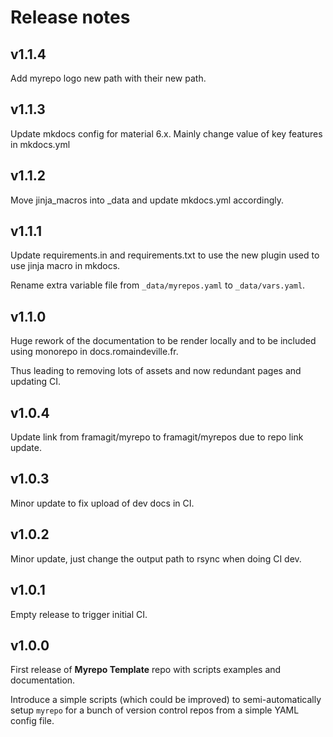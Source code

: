 # Release notes

## v1.1.4

Add myrepo logo new path with their new path.

## v1.1.3

Update mkdocs config for material 6.x. Mainly change value of key features in
mkdocs.yml

## v1.1.2

Move jinja_macros into _data and update mkdocs.yml accordingly.

## v1.1.1

Update requirements.in and requirements.txt to use the new plugin used to use
jinja macro in mkdocs.

Rename extra variable file from `_data/myrepos.yaml` to `_data/vars.yaml`.

## v1.1.0

Huge rework of the documentation to be render locally and to be included
using monorepo in docs.romaindeville.fr.

Thus leading to removing lots of assets and now redundant pages and updating CI.

## v1.0.4

Update link from framagit/myrepo to framagit/myrepos due to repo link update.

## v1.0.3

Minor update to fix upload of dev docs in CI.

## v1.0.2

Minor update, just change the output path to rsync when doing CI dev.

## v1.0.1

Empty release to trigger initial CI.

## v1.0.0

First release of **Myrepo Template** repo with scripts examples and
documentation.

Introduce a simple scripts (which could be improved) to semi-automatically setup
`myrepo` for a bunch of version control repos from a simple YAML config file.
